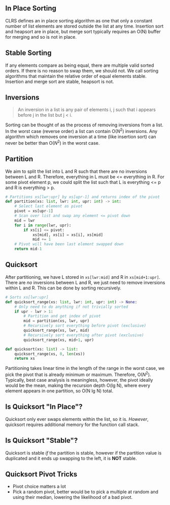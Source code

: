 ## In Place Sorting
CLRS defines an in place sorting algorithm as one that only a constant number of list elements are stored outside the list at any time. 
Insertion sort and heapsort are in place, but merge sort typically requires an O(N) buffer for merging and so is not in place.

## Stable Sorting
If any elements compare as being equal, there are multiple valid sorted orders. If there is no reason to swap them, we should not. We call sorting algorithms that maintain the relative order of equal elements stable. Insertion and merge sort are stable, heapsort is not. 

## Inversions
>An inversion in a list is any pair of elements i, j such that i appears before j in the list but j < i. 

Sorting can be thought of as the process of removing inversions from a list. In the worst case (reverse order) a list can contain O($N^2$) inversions. Any algorithm which removes one inversion at a time (like insertion sort) can never be better than O($N^2$) in the worst case. 

## Partition
We aim to split the list into L and R such that there are no inversions between L and R. Therefore, everything in L must be <= everything in R. For some pivot element p, we could split the list such that L is everything <= p and R is everything > p. 
```python
# Partitions xs[lwr:upr] by xs[upr-1] and returns index of the pivot
def partition(xs: list, lwr: int, upr: int) -> int:
	# Select last element as pivot
	pivot = xs[upr-1]
	# Scan over list and swap any element <= pivot down
	mid = lwr
	for i in range(lwr, upr):
		if xs[i] <= pivot:
			xs[mid], xs[i] = xs[i], xs[mid]
			mid += 1
	# Pivot will have been last element swapped down
	return mid-1
```

## Quicksort
After partitioning, we have L stored in `xs[lwr:mid]` and R in `xs[mid+1:upr]`. There are *no* inversions between L and R, we just need to remove inversions within L and R. This can be done by sorting recursively. 
```python
# Sorts xs[lwr:upr]
def quicksort_range(xs: list, lwr: int, upr: int) -> None:
	# Only need to do anything if not trivially sorted
	if upr - lwr > 1:
		# Partition and get index of pivot
		mid = partition(xs, lwr, upr)
		# Recursively sort everything before pivot (exclusive)
		quicksort_range(xs, lwr, mid)
		# Recursively sort everything after pivot (exclusive)
		quicksort_range(xs, mid+1, upr)

def quicksort(xs: list) -> list:
	quicksort_range(xs, 0, len(xs))
	return xs
```
Partitioning takes linear time in the length of the range in the worst case, we pick the pivot that is already minimum or maximum. Therefore, O($N^2$). Typically, best case analysis is meaningless, however, the pivot ideally would be the mean, making the recursion depth O(lg N), where every element appears in one partition, so O(N lg N) total. 

## Is Quicksort "In Place"?
Quicksort only ever swaps elements within the list, so it is. *However*, quicksort requires additional memory for the function call stack. 

## Is Quicksort "Stable"?
Quicksort is stable *if* the partition is stable, however if the partition value is duplicated and it ends up swapping to the left, it is **NOT** stable. 

## Quicksort Pivot Tricks
- Pivot choice matters a lot
- Pick a random pivot, better would be to pick a multiple at random and using their median, lowering the likelihood of a bad pivot. 